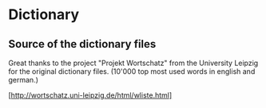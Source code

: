 # Dictionary
## Source of the dictionary files

Great thanks to the project "Projekt Wortschatz" from the University Leipzig for the original dictionary files. (10'000 top most used words in english and german.)

[http://wortschatz.uni-leipzig.de/html/wliste.html]
